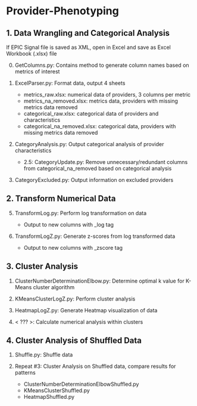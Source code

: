 # Provider-Phenotyping


## 1. Data Wrangling and Categorical Analysis

If EPIC Signal file is saved as XML, open in Excel and save as Excel Workbook (.xlsx) file

0. GetColumns.py: Contains method to generate column names based on metrics of interest

1. ExcelParser.py:  Format data, output 4 sheets
    - metrics_raw.xlsx: numerical data of providers, 3 columns per metric
    - metrics_na_removed.xlsx: metrics data, providers with missing metrics data removed
    - categorical_raw.xlsx: categorical data of providers and characteristics
    - categorical_na_removed.xlsx: categorical data, providers with missing metrics data removed

2. CategoryAnalysis.py: Output categorical analysis of provider characteristics
    - 2.5: CategoryUpdate.py: Remove unnecessary/redundant columns from categorical_na_removed based on categorical analysis
    
3. CategoryExcluded.py: Output information on excluded providers


## 2. Transform Numerical Data

5. TransformLog.py: Perform log transformation on data
    - Output to new columns with _log tag
    
6. TransformLogZ.py: Generate z-scores from log transformed data
    - Output to new columns with _zscore tag
    

## 3. Cluster Analysis

1. ClusterNumberDeterminationElbow.py: Determine optimal k value for K-Means cluster algorithm

2. KMeansClusterLogZ.py: Perform cluster analysis

3. HeatmapLogZ.py: Generate Heatmap visualization of data
    
4. < ??? >: Calculate numerical analysis within clusters


## 4. Cluster Analysis of Shuffled Data

1. Shuffle.py: Shuffle data

2. Repeat #3: Cluster Analysis on Shuffled data, compare results for patterns
    - ClusterNumberDeterminationElbowShuffled.py
    - KMeansClusterShuffled.py
    - HeatmapShuffled.py




